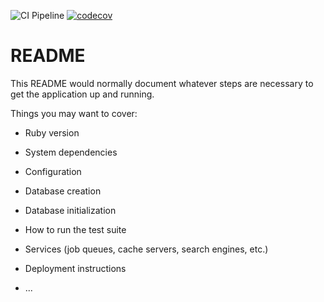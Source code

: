 ![CI Pipeline](https://github.com/JakeFantin/blogr/actions/workflows/ci_pipeline.yml/badge.svg)
[![codecov](https://codecov.io/gh/JakeFantin/blogr/branch/main/graph/badge.svg?token=BBI0HN44UU)](https://codecov.io/gh/JakeFantin/blogr)

# README

This README would normally document whatever steps are necessary to get the
application up and running.

Things you may want to cover:

* Ruby version

* System dependencies

* Configuration

* Database creation

* Database initialization

* How to run the test suite

* Services (job queues, cache servers, search engines, etc.)

* Deployment instructions

* ...
